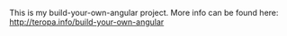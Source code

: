 This is my build-your-own-angular project. More info can be found here: http://teropa.info/build-your-own-angular 
